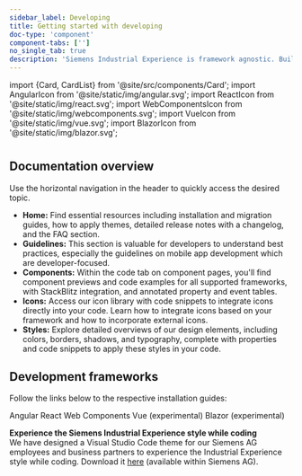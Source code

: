 ```yaml
---
sidebar_label: Developing
title: Getting started with developing
doc-type: 'component'
component-tabs: ['']
no_single_tab: true
description: 'Siemens Industrial Experience is framework agnostic. Build your products and apps easily by using native web technology and our support for multiple frameworks.'
---
```


import {Card, CardList} from '@site/src/components/Card';
import AngularIcon from '@site/static/img/angular.svg';
import ReactIcon from '@site/static/img/react.svg';
import WebComponentsIcon from '@site/static/img/webcomponents.svg';
import VueIcon from '@site/static/img/vue.svg';
import BlazorIcon from '@site/static/img/blazor.svg';

#

## Documentation overview

Use the horizontal navigation in the header to quickly access the desired topic.

- **Home:** Find essential resources including installation and migration guides, how to apply themes, detailed release notes with a changelog, and the FAQ section.
- **Guidelines:** This section is valuable for developers to understand best practices, especially the guidelines on mobile app development which are developer-focused.
- **Components:** Within the code tab on component pages, you'll find component previews and code examples for all supported frameworks, with StackBlitz integration, and annotated property and event tables.
- **Icons:** Access our icon library with code snippets to integrate icons directly into your code. Learn how to integrate icons based on your framework and how to incorporate external icons.
- **Styles:** Explore detailed overviews of our design elements, including colors, borders, shadows, and typography, complete with properties and code snippets to apply these styles in your code.


## Development frameworks

Follow the links below to the respective installation guides:

<CardList>
  <Card link="home/installation/angular"><AngularIcon className="Card_Icon" />Angular</Card>
  <Card link="home/installation/react"><ReactIcon className="Card_Icon" />React</Card>
  <Card link="home/installation/javascript"><WebComponentsIcon className="Card_Icon" />Web Components</Card>
  <Card link="home/installation/vue"><VueIcon className="Card_Icon" />Vue&nbsp;<span style={{fontSize: '0.8rem'}}>(experimental)</span></Card>
  <Card link="home/installation/blazor"><BlazorIcon className="Card_Icon" />Blazor&nbsp;<span style={{fontSize: '0.8rem'}}>(experimental)</span></Card>
</CardList>

**Experience the Siemens Industrial Experience style while coding**  
We have designed a Visual Studio Code theme for our Siemens AG employees and business partners to experience the Industrial Experience style while coding. Download it [here](https://code.siemens.com/siemens-ix/ix-for-vs-code/ix-theme-for-vs-code/-/releases) (available within Siemens AG).
